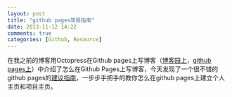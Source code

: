 ```yaml
---
layout: post
title: "github pages简易指南"
date: 2013-11-12 14:22
comments: true
categories: [Github, Resource]
---
```


在我之前的博客用Octopress在Github pages上写博客（[博客园上](http://www.cnblogs.com/fresky/p/3326100.html)，[github pages上](http://fresky.github.io/blog/2013/09/15/blog-in-github-pages-with-octopress/)）中介绍了怎么在Github Pages上写博客，今天发现了一个很不错的github pages的[建议指南](http://www.thinkful.com/learn/a-guide-to-using-github-pages/)，一步步手把手的教你怎么在github pages上建立个人主页和项目主页。
